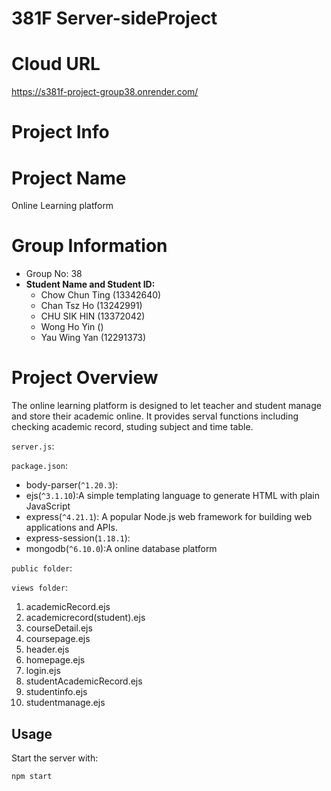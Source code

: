 # 381F Server-sideProject
# Cloud URL
https://s381f-project-group38.onrender.com/
# Project Info
# Project Name
Online Learning platform

# Group Information
- Group No: 38
- **Student Name and Student ID:**
  - Chow Chun Ting (13342640)
  - Chan Tsz Ho (13242991)
  - CHU SIK HIN (13372042)
  - Wong Ho Yin ()
  - Yau Wing Yan (12291373)

# Project Overview
The online learning platform is designed to let teacher and student manage and store their academic online. It provides serval functions including checking academic record, studing subject and time table.

`server.js`:


 `package.json`:
- body-parser(`^1.20.3`):
- ejs(`^3.1.10`):A simple templating language to generate HTML with plain JavaScript
- express(`^4.21.1`): A popular Node.js web framework for building web applications and APIs.
- express-session(`1.18.1`):
- mongodb(`^6.10.0`):A online database platform

`public folder`:


`views folder`:
1. academicRecord.ejs
2. academicrecord(student).ejs
3. courseDetail.ejs
4. coursepage.ejs
5. header.ejs
6. homepage.ejs
7. login.ejs
8. studentAcademicRecord.ejs
9. studentinfo.ejs
10. studentmanage.ejs

## Usage
Start the server with:
```bash
npm start
```

